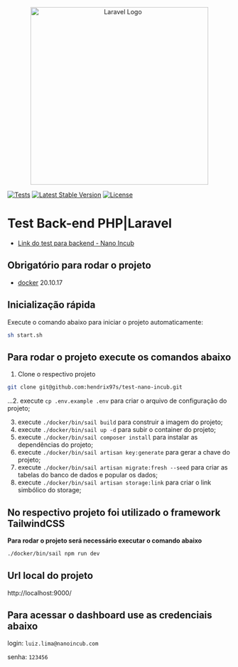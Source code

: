 <p align="center"><a href="https://laravel.com" target="_blank"><img src="https://raw.githubusercontent.com/laravel/art/master/logo-lockup/5%20SVG/2%20CMYK/1%20Full%20Color/laravel-logolockup-cmyk-red.svg" width="400" alt="Laravel Logo"></a></p>

<p align="center">

<a href="#"><img src="https://github.com/hendrix97s/test-nano-incub/actions/workflows/actions.yml/badge.svg" alt="Tests"></a>
<a href="https://packagist.org/packages/laravel/framework"><img src="https://img.shields.io/packagist/v/laravel/framework" alt="Latest Stable Version"></a>
<a href="https://packagist.org/packages/laravel/framework"><img src="https://img.shields.io/packagist/l/laravel/framework" alt="License"></a>
</p>

# Test Back-end PHP|Laravel

- [Link do test para backend - Nano Incub](https://github.com/nanoincub/teste-recrutamento-backend) 

## Obrigatório para rodar o projeto

- [docker](https://docs.docker.com/get-docker/) 20.10.17


## Inicialização rápida

Execute o comando abaixo para iniciar o projeto automaticamente:

``` bash
sh start.sh
```

## Para rodar o projeto execute os comandos abaixo

1. Clone o respectivo projeto

``` bash
git clone git@github.com:hendrix97s/test-nano-incub.git
```

...2. execute `cp .env.example .env` para criar o arquivo de configuração do projeto;

3. execute `./docker/bin/sail build` para construir a imagem do projeto;
4. execute `./docker/bin/sail up -d` para subir o container do projeto;
5. execute `./docker/bin/sail composer install` para instalar as dependências do projeto;
6. execute `./docker/bin/sail artisan key:generate` para gerar a chave do projeto;
7. execute `./docker/bin/sail artisan migrate:fresh --seed` para criar as tabelas do banco de dados e popular os dados;
8. execute `./docker/bin/sail artisan storage:link` para criar o link simbólico do storage;

## No respectivo projeto foi utilizado o framework TailwindCSS

**Para rodar o projeto será necessário executar o comando abaixo**

``` bash
./docker/bin/sail npm run dev

```

## Url local do projeto

http://localhost:9000/

## Para acessar o dashboard use as credenciais abaixo

login: `luiz.lima@nanoincub.com`

senha: `123456`
